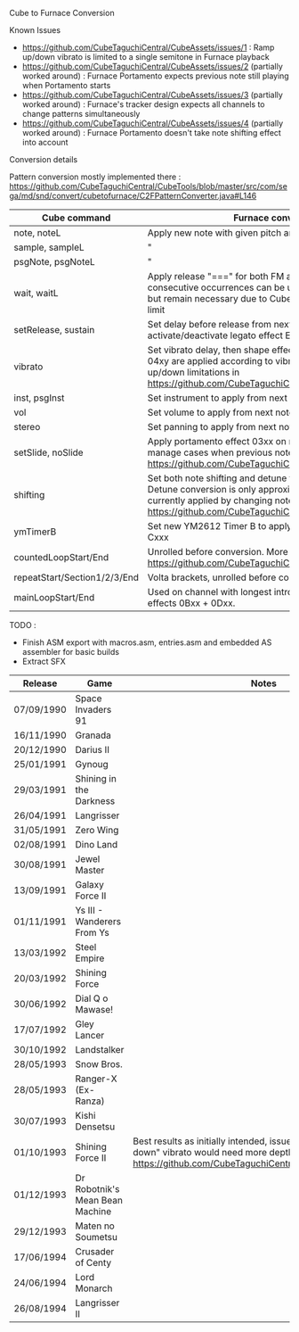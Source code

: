

Cube to Furnace Conversion

Known Issues
- https://github.com/CubeTaguchiCentral/CubeAssets/issues/1 : Ramp up/down vibrato is limited to a single semitone in Furnace playback
- https://github.com/CubeTaguchiCentral/CubeAssets/issues/2 (partially worked around) : Furnace Portamento expects previous note still playing when Portamento starts
- https://github.com/CubeTaguchiCentral/CubeAssets/issues/3 (partially worked around) : Furnace's tracker design expects all channels to change patterns simultaneously
- https://github.com/CubeTaguchiCentral/CubeAssets/issues/4 (partially worked around) : Furnace Portamento doesn't take note shifting effect into account

Conversion details

Pattern conversion mostly implemented there :  
https://github.com/CubeTaguchiCentral/CubeTools/blob/master/src/com/sega/md/snd/convert/cubetofurnace/C2FPatternConverter.java#L146

| Cube command                 | Furnace conversion                                                                                                                                                                                                                   |
| ---------------------------- | ------------------------------------------------------------------------------------------------------------------------------------------------------------------------------------------------------------------------------------ |
| note, noteL                  | Apply new note with given pitch and optional new length                                                                                                                                                                              |
| sample, sampleL              | "                                                                                                                                                                                                                                    |
| psgNote, psgNoteL            | "                                                                                                                                                                                                                                    |
| wait, waitL                  | Apply release "===" for both FM and PSG channels : consecutive occurrences can be unnecessary for playback, but remain necessary due to Cube's play length rather low limit                                                          |
| setRelease, sustain          | Set delay before release from next note, or activate/deactivate legato effect EAxx from next note                                                                                                                                    |
| vibrato                      | Set vibrato delay, then shape effect E3xx and speed/depth 04xy are applied according to vibrato table. See ramp up/down limitations in https://github.com/CubeTaguchiCentral/CubeAssets/issues/1                                     |
| inst, psgInst                | Set instrument to apply from next note                                                                                                                                                                                               |
| vol                          | Set volume to apply from next note                                                                                                                                                                                                   |
| stereo                       | Set panning to apply from next note                                                                                                                                                                                                  |
| setSlide, noSlide            | Apply portamento effect 03xx on next note. Workaround to manage cases when previous note was released : https://github.com/CubeTaguchiCentral/CubeAssets/issues/2                                                                    |
| shifting                     | Set both note shifting and detune to apply from next note. /!\ Detune conversion is only approximative. /!\ Note shifting currently applied by changing note directly, see https://github.com/CubeTaguchiCentral/CubeAssets/issues/4 |
| ymTimerB                     | Set new YM2612 Timer B to apply for new tick rate effect Cxxx                                                                                                                                                                        |
| countedLoopStart/End         | Unrolled before conversion. More details in https://github.com/CubeTaguchiCentral/CubeAssets/issues/3                                                                                                                                |
| repeatStart/Section1/2/3/End | Volta brackets, unrolled before conversion.                                                                                                                                                                                          |
| mainLoopStart/End            | Used on channel with longest intro to define loop point with effects 0Bxx + 0Dxx.                                                                                                                                                    |



TODO : 
- Finish ASM export with macros.asm, entries.asm and embedded AS assembler for basic builds
- Extract SFX

| Release    | Game                            | Notes                                                                                                                                                                           |
| ---------- | ------------------------------- | ------------------------------------------------------------------------------------------------------------------------------------------------------------------------------- |
| 07/09/1990 | Space Invaders 91               |                                                                                                                                                                                 |
| 16/11/1990 | Granada                         |                                                                                                                                                                                 |
| 20/12/1990 | Darius II                       |                                                                                                                                                                                 |
| 25/01/1991 | Gynoug                          |                                                                                                                                                                                 |
| 29/03/1991 | Shining in the Darkness         |                                                                                                                                                                                 |
| 26/04/1991 | Langrisser                      |                                                                                                                                                                                 |
| 31/05/1991 | Zero Wing                       |                                                                                                                                                                                 |
| 02/08/1991 | Dino Land                       |                                                                                                                                                                                 |
| 30/08/1991 | Jewel Master                    |                                                                                                                                                                                 |
| 13/09/1991 | Galaxy Force II                 |                                                                                                                                                                                 |
| 01/11/1991 | Ys III - Wanderers From Ys      |                                                                                                                                                                                 |
| 13/03/1992 | Steel Empire                    |                                                                                                                                                                                 |
| 20/03/1992 | Shining Force                   |                                                                                                                                                                                 |
| 30/06/1992 | Dial Q o Mawase!                |                                                                                                                                                                                 |
| 17/07/1992 | Gley Lancer                     |                                                                                                                                                                                 |
| 30/10/1992 | Landstalker                     |                                                                                                                                                                                 |
| 28/05/1993 | Snow Bros.                      |                                                                                                                                                                                 |
| 28/05/1993 | Ranger-X (Ex-Ranza)             |                                                                                                                                                                                 |
| 30/07/1993 | Kishi Densetsu                  |                                                                                                                                                                                 |
| 01/10/1993 | Shining Force II                | Best results as initially intended, issue in b0/s10 : "ramp down" vibrato would need more depth than a semitone (see https://github.com/CubeTaguchiCentral/CubeAssets/issues/1) |
| 01/12/1993 | Dr Robotnik's Mean Bean Machine |                                                                                                                                                                                 |
| 29/12/1993 | Maten no Soumetsu               |                                                                                                                                                                                 |
| 17/06/1994 | Crusader of Centy               |                                                                                                                                                                                 |
| 24/06/1994 | Lord Monarch                    |                                                                                                                                                                                 |
| 26/08/1994 | Langrisser II                   |                                                                                                                                                                                 |
